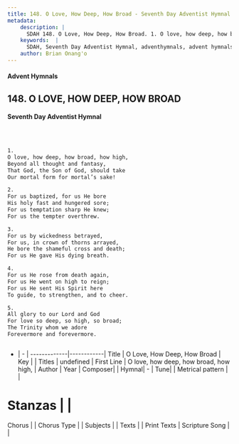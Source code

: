 ```yaml
---
title: 148. O Love, How Deep, How Broad - Seventh Day Adventist Hymnal
metadata:
    description: |
      SDAH 148. O Love, How Deep, How Broad. 1. O love, how deep, how broad, how high, Beyond all thought and fantasy, That God, the Son of God, should take Our mortal form for mortal’s sake!
    keywords:  |
      SDAH, Seventh Day Adventist Hymnal, adventhymnals, advent hymnals, O Love, How Deep, How Broad, O love, how deep, how broad, how high, 
    author: Brian Onang'o
---
```


#### Advent Hymnals
## 148. O LOVE, HOW DEEP, HOW BROAD
#### Seventh Day Adventist Hymnal

```txt



1.
O love, how deep, how broad, how high,
Beyond all thought and fantasy,
That God, the Son of God, should take
Our mortal form for mortal’s sake!

2.
For us baptized, for us He bore
His holy fast and hungered sore;
For us temptation sharp He knew;
For us the tempter overthrew.

3.
For us by wickedness betrayed,
For us, in crown of thorns arrayed,
He bore the shameful cross and death;
For us He gave His dying breath.

4.
For us He rose from death again,
For us He went on high to reign;
For us He sent His Spirit here
To guide, to strengthen, and to cheer.

5.
All glory to our Lord and God
For love so deep, so high, so broad;
The Trinity whom we adore
Forevermore and forevermore.



```

- |   -  |
-------------|------------|
Title | O Love, How Deep, How Broad |
Key |  |
Titles | undefined |
First Line | O love, how deep, how broad, how high, |
Author | 
Year | 
Composer|  |
Hymnal|  - |
Tune|  |
Metrical pattern | |
# Stanzas |  |
Chorus |  |
Chorus Type |  |
Subjects |  |
Texts |  |
Print Texts | 
Scripture Song |  |
  
